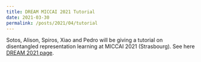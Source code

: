 ```yaml
---
title: DREAM MICCAI 2021 Tutorial
date: 2021-03-30
permalink: /posts/2021/04/tutorial
---
```

Sotos, Alison, Spiros, Xiao and Pedro will be giving a tutorial on disentangled representation
learning at MICCAI 2021 (Strasbourg). See here [DREAM 2021 page](/tutorials/dream2021).